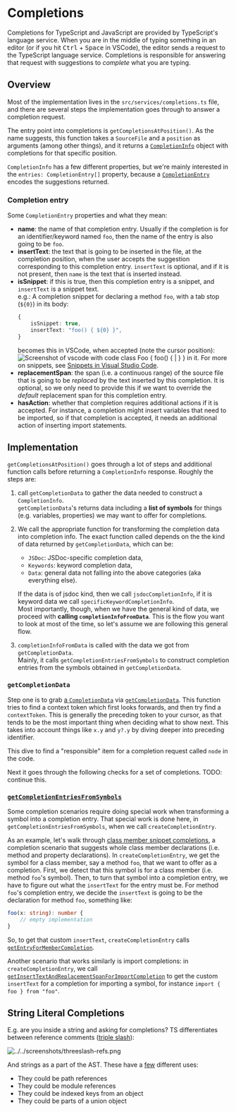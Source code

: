 # Completions


Completions for TypeScript and JavaScript are provided by TypeScript's language service.
When you are in the middle of typing something in an editor (or if you hit <kbd>Ctrl</kbd> + <kbd>Space</kbd> in VSCode), the editor sends a request to the TypeScript language service.
Completions is responsible for answering that request with suggestions to *complete* what you are typing.


## Overview

Most of the implementation lives in the `src/services/completions.ts` file, and there are several steps the implementation goes through to answer a completion request.

The entry point into completions is `getCompletionsAtPosition()`.
As the name suggests, this function takes a `SourceFile` and a `position` as arguments (among other things), and it returns a [`CompletionInfo`](https://github.com/microsoft/TypeScript/blob/404a7d602df9c19d98d49e6a6bf2295e423be676/src/services/types.ts?#L1172-L1191) object with completions for that specific position.

`CompletionInfo` has a few different properties, but we're mainly interested in the `entries: CompletionEntry[]` property, because a [`CompletionEntry`](https://github.com/microsoft/TypeScript/blob/404a7d602df9c19d98d49e6a6bf2295e423be676/src/services/types.ts?#L1220-L1249) encodes the suggestions returned.


### Completion entry

Some `CompletionEntry` properties and what they mean:

* **name**: the name of that completion entry. Usually if the completion is for an identifier/keyword named `foo`, then the name of the entry is also going to be `foo`.
* **insertText**: the text that is going to be inserted in the file, at the completion position, when the user accepts the suggestion corresponding to this completion entry.
`insertText` is optional, and if it is not present, then `name` is the text that is inserted instead.
* **isSnippet**: if this is true, then this completion entry is a snippet, and `insertText` is a snippet text.  
  e.g.:
  A completion snippet for declaring a method `foo`, with a tab stop (`${0}`) in its body:
  ```ts
  {
      isSnippet: true,
      insertText: "foo() { ${0} }",
  }
  ```
  becomes this in VSCode, when accepted (note the cursor position):
  ![Screenshot of vscode with code `class Foo { foo() { | } }` in it.](../../screenshots/threeslash-refs.png)
  For more on snippets, see [Snippets in Visual Studio Code](https://code.visualstudio.com/docs/editor/userdefinedsnippets).
* **replacementSpan**: the span (i.e. a continuous range) of the source file that is going to be *replaced* by the text inserted by this completion. It is optional, so we only need to provide this if we want to override the *default* replacement span for this completion entry. 
* **hasAction**: whether that completion requires additional actions if it is accepted. For instance, a completion might insert variables that need to be imported, so if that completion is accepted, it needs an additional action of inserting import statements.

## Implementation

`getCompletionsAtPosition()` goes through a lot of steps and additional function calls before returning a `CompletionInfo` response.
Roughly the steps are:
1. call `getCompletionData` to gather the data needed to construct a `CompletionInfo`.  
`getCompletionData`'s returns data including a **list of symbols** for things (e.g. variables, properties) we may want to offer for completions. 
2. We call the appropriate function for transforming the completion data into completion info.
The exact function called depends on the the kind of data returned by `getCompletionData`, which can be:
    * `JSDoc`: JSDoc-specific completion data,
    * `Keywords`: keyword completion data,
    * `Data`: general data not falling into the above categories (aka everything else).
    
    If the data is of jsdoc kind, then we call `jsdocCompletionInfo`, if it is keyword data we call `specificKeywordCompletionInfo`.  
    Most importantly, though, when we have the general kind of data, we proceed with **calling `completionInfoFromData`**.
    This is the flow you want to look at most of the time, so let's assume we are following this general flow.
3. `completionInfoFromData` is called with the data we got from `getCompletionData`.  
Mainly, it calls `getCompletionEntriesFromSymbols` to construct completion entries from the symbols obtained in `getCompletionData`.

### `getCompletionData`

Step one is to grab [a `CompletionData`][1] via [`getCompletionData`][2]. This function tries to find a context
token which first looks forwards, and then try find a `contextToken`. This is generally the preceding token to
your cursor, as that tends to be the most important thing when deciding what to show next. This takes into account
things like `x.y` and `y?.y` by diving deeper into preceding identifier.

This dive to find a "responsible" item for a completion request called `node` in the code.

Next it goes through the following checks for a set of completions.
TODO: continue this.

### [`getCompletionEntriesFromSymbols`]((https://github.com/Microsoft/TypeScript/blob/340f81035ff1d753e6a1f0fedc2323d169c86cc6/src/services/completions.ts#L305))

Some completion scenarios require doing special work when transforming a symbol into a completion entry.
That special work is done here, in `getCompletionEntriesFromSymbols`, when we call `createCompletionEntry`.

As an example, let's walk through [class member snippet completions](https://github.com/microsoft/TypeScript/pull/46370), a completion scenario that suggests whole class member declarations (i.e. method and property declarations).
In `createCompletionEntry`, we get the symbol for a class member, say a method `foo`, that we want to offer as a completion. First, we detect that this symbol is for a class member (i.e. method `foo`'s symbol).
Then, to turn that symbol into a completion entry, we have to figure out what the `insertText` for the entry must be.
For method `foo`'s completion entry, we decide the `insertText` is going to be the declaration for method `foo`, something like:
```ts
foo(x: string): number {
    // empty implementation
}
```
So, to get that custom `insertText`, `createCompletionEntry` calls [`getEntryForMemberCompletion`](https://github.com/microsoft/TypeScript/blob/404a7d602df9c19d98d49e6a6bf2295e423be676/src/services/completions.ts#L857).

Another scenario that works similarly is import completions: in `createCompletionEntry`, we call [`getInsertTextAndReplacementSpanForImportCompletion`](https://github.com/microsoft/TypeScript/blob/404a7d602df9c19d98d49e6a6bf2295e423be676/src/services/completions.ts#L1118) to get the custom `insertText` for a completion for importing a symbol, for instance `import { foo } from "foo"`.

## String Literal Completions

E.g. are you inside a string and asking for completions? TS differentiates between reference comments
([triple slash](https://www.typescriptlang.org/docs/handbook/triple-slash-directives.html)):

![../../screenshots/threeslash-refs.png](../../screenshots/threeslash-refs.png)

And strings as a part of the AST. These have a
[few](https://github.com/Microsoft/TypeScript/blob/340f81035ff1d753e6a1f0fedc2323d169c86cc6/src/services/stringCompletions.ts#L103)
different uses:

- They could be path references
- They could be module references
- They could be indexed keys from an object
- They could be parts of a union object

####

<!-- prettier-ignore-start -->
[1]: <src/services/completions.ts - interface CompletionData {>
[2]: <src/services/completions.ts - function getCompletionData(>
<!-- prettier-ignore-end -->

